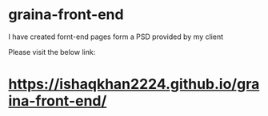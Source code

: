 # graina-front-end
I have created fornt-end pages form a PSD provided by my client

Please visit the below link:
# https://ishaqkhan2224.github.io/graina-front-end/
